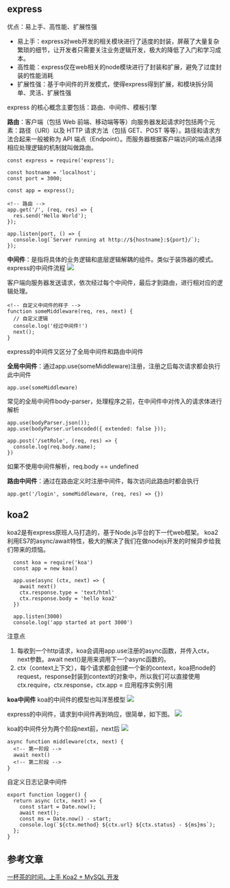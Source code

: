 ## express
优点：易上手、高性能、扩展性强
* 易上手：express对web开发的相关模块进行了适度的封装，屏蔽了大量复杂繁琐的细节，让开发者只需要关注业务逻辑开发，极大的降低了入门和学习成本。
* 高性能：express仅在web相关的node模块进行了封装和扩展，避免了过度封装的性能消耗
* 扩展性强：基于中间件的开发模式，使得express得到扩展，和模块拆分简单、灵活、扩展性强

express 的核心概念主要包括：路由、中间件、模板引擎

**路由**：客户端（包括 Web 前端、移动端等等）向服务器发起请求时包括两个元素：路径（URI）以及 HTTP 请求方法（包括 GET、POST 等等）。路径和请求方法合起来一般被称为 API 端点（Endpoint）。而服务器根据客户端访问的端点选择相应处理逻辑的机制就叫做路由。

```
const express = require('express');

const hostname = 'localhost';
const port = 3000;

const app = express();

<!-- 路由 -->
app.get('/', (req, res) => {
  res.send('Hello World');
});

app.listen(port, () => {
  console.log(`Server running at http://${hostname}:${port}/`);
});
```

**中间件**：是指将具体的业务逻辑和底层逻辑解耦的组件。类似于装饰器的模式。
express的中间件流程
![](https://user-gold-cdn.xitu.io/2019/12/18/16f17d3c90298090?imageView2/0/w/1280/h/960/format/webp/ignore-error/1)

客户端向服务器发送请求，依次经过每个中间件，最后才到路由，进行相对应的逻辑处理。

```
<!-- 自定义中间件的样子 -->
function someMiddleware(req, res, next) {
  // 自定义逻辑
  console.log('经过中间件!')
  next();
}
```

express的中间件又区分了全局中间件和路由中间件

**全局中间件**：通过app.use(someMiddleware)注册，注册之后每次请求都会执行此中间件
```
app.use(someMiddleware)
```
常见的全局中间件body-parser，处理程序之前，在中间件中对传入的请求体进行解析
```
app.use(bodyParser.json());
app.use(bodyParser.urlencoded({ extended: false }));

app.post('/setRole', (req, res) => {
  console.log(req.body.name);
})
```
如果不使用中间件解析，req.body == undefined

**路由中间件**：通过在路由定义时注册中间件，每次访问此路由时都会执行
```
app.get('/login', someMiddleware, (req, res) => {})
```

## koa2
koa2是有express原班人马打造的，基于Node.js平台的下一代web框架。
koa2利用ES7的async/await特性，极大的解决了我们在做nodejs开发的时候异步给我们带来的烦恼。

```
  const koa = require('koa')
  const app = new koa()

  app.use(async (ctx, next) => {
    await next()
    ctx.response.type = 'text/html'
    ctx.response.body = 'hello koa2'
  })

  app.listen(3000)
  console.log('app started at port 3000')
``` 
注意点
  1. 每收到一个http请求，koa会调用app.use注册的async函数，并传入ctx，next参数。await next()是用来调用下一个async函数的。
  2. ctx（context上下文），每个请求都会创建一个新的context，koa把node的request，response封装到context的对象中，所以我们可以直接使用ctx.require，ctx.response，ctx.app = 应用程序实例引用

**koa中间件**
koa的中间件的模型也叫洋葱模型
![](https://static.tuture.co/c/67e4c19/17255546ba9ee525.jpeg)

express的中间件，请求到中间件再到响应，很简单，如下图。
![](https://static.tuture.co/c/67e4c19/17255546abea03b1.jpeg)

koa的中间件分为两个阶段next前，next后
![](https://static.tuture.co/c/67e4c19/17255546d2d5409a.jpeg)

```
async function middleware(ctx, next) {
  <!-- 第一阶段 -->
  await next()
  <!-- 第二阶段 -->
}
```

自定义日志记录中间件
```
export function logger() {
  return async (ctx, next) => {
    const start = Date.now();
    await next();
    const ms = Date.now() - start;
    console.log(`${ctx.method} ${ctx.url} ${ctx.status} - ${ms}ms`);
  };
}
```

## 参考文章
  [一杯茶的时间，上手 Koa2 + MySQL 开发](https://tuture.co/2020/05/22/fac8401/)